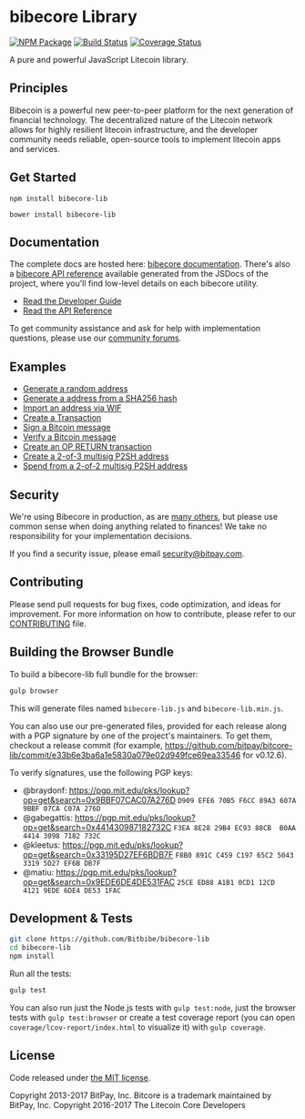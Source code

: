 bibecore Library
=======

[![NPM Package](https://img.shields.io/npm/v/bibecore-lib.svg?style=flat-square)](https://www.npmjs.org/package/bibecore-lib)
[![Build Status](https://img.shields.io/travis/Bitbibe/bibecore-lib.svg?branch=master&style=flat-square)](https://travis-ci.org/Bitbibe/bibecore-lib)
[![Coverage Status](https://img.shields.io/coveralls/Bitbibe/bibecore-lib.svg?style=flat-square)](https://coveralls.io/r/Bitbibe/bibecore-lib)

A pure and powerful JavaScript Litecoin library.

## Principles

Bibecoin is a powerful new peer-to-peer platform for the next generation of financial technology. The decentralized nature of the Litecoin network allows for highly resilient litecoin infrastructure, and the developer community needs reliable, open-source tools to implement litecoin apps and services.

## Get Started

```
npm install bibecore-lib
```

```
bower install bibecore-lib
```

## Documentation

The complete docs are hosted here: [bibecore documentation](http://bibecore.io/guide/). There's also a [bibecore API reference](http://bibecore.io/api/) available generated from the JSDocs of the project, where you'll find low-level details on each bibecore utility.

- [Read the Developer Guide](http://bibecore.io/guide/)
- [Read the API Reference](http://bibecore.io/api/)

To get community assistance and ask for help with implementation questions, please use our [community forums](https://forum.bibecore.io/).

## Examples

* [Generate a random address](https://github.com/Bitbibe/bibecore-lib/blob/master/docs/examples.md#generate-a-random-address)
* [Generate a address from a SHA256 hash](https://github.com/Bitbibe/bibecore-lib/blob/master/docs/examples.md#generate-a-address-from-a-sha256-hash)
* [Import an address via WIF](https://github.com/Bitbibe/bibecore-lib/blob/master/docs/examples.md#import-an-address-via-wif)
* [Create a Transaction](https://github.com/Bitbibe/bibecore-lib/blob/master/docs/examples.md#create-a-transaction)
* [Sign a Bitcoin message](https://github.com/Bitbibe/bibecore-lib/blob/master/docs/examples.md#sign-a-bitcoin-message)
* [Verify a Bitcoin message](https://github.com/Bitbibe/bibecore-lib/blob/master/docs/examples.md#verify-a-bitcoin-message)
* [Create an OP RETURN transaction](https://github.com/Bitbibe/bibecore-lib/blob/master/docs/examples.md#create-an-op-return-transaction)
* [Create a 2-of-3 multisig P2SH address](https://github.com/Bitbibe/bibecore-lib/blob/master/docs/examples.md#create-a-2-of-3-multisig-p2sh-address)
* [Spend from a 2-of-2 multisig P2SH address](https://github.com/Bitbibe/bibecore-lib/blob/master/docs/examples.md#spend-from-a-2-of-2-multisig-p2sh-address)


## Security

We're using Bibecore in production, as are [many others](http://bibecore.io#projects), but please use common sense when doing anything related to finances! We take no responsibility for your implementation decisions.

If you find a security issue, please email security@bitpay.com.

## Contributing

Please send pull requests for bug fixes, code optimization, and ideas for improvement. For more information on how to contribute, please refer to our [CONTRIBUTING](https://github.com/Bitbibe/bibecore-lib/blob/master/CONTRIBUTING.md) file.

## Building the Browser Bundle

To build a bibecore-lib full bundle for the browser:

```sh
gulp browser
```

This will generate files named `bibecore-lib.js` and `bibecore-lib.min.js`.

You can also use our pre-generated files, provided for each release along with a PGP signature by one of the project's maintainers. To get them, checkout a release commit (for example, https://github.com/bitpay/bitcore-lib/commit/e33b6e3ba6a1e5830a079e02d949fce69ea33546 for v0.12.6).

To verify signatures, use the following PGP keys:
- @braydonf: https://pgp.mit.edu/pks/lookup?op=get&search=0x9BBF07CAC07A276D `D909 EFE6 70B5 F6CC 89A3 607A 9BBF 07CA C07A 276D`
- @gabegattis: https://pgp.mit.edu/pks/lookup?op=get&search=0x441430987182732C `F3EA 8E28 29B4 EC93 88CB  B0AA 4414 3098 7182 732C`
- @kleetus: https://pgp.mit.edu/pks/lookup?op=get&search=0x33195D27EF6BDB7F `F8B0 891C C459 C197 65C2 5043 3319 5D27 EF6B DB7F`
- @matiu: https://pgp.mit.edu/pks/lookup?op=get&search=0x9EDE6DE4DE531FAC `25CE ED88 A1B1 0CD1 12CD  4121 9EDE 6DE4 DE53 1FAC`


## Development & Tests

```sh
git clone https://github.com/Bitbibe/bibecore-lib
cd bibecore-lib
npm install
```

Run all the tests:

```sh
gulp test
```

You can also run just the Node.js tests with `gulp test:node`, just the browser tests with `gulp test:browser`
or create a test coverage report (you can open `coverage/lcov-report/index.html` to visualize it) with `gulp coverage`.

## License

Code released under [the MIT license](https://github.com/Bitbibe/bibecore-lib/blob/master/LICENSE).

Copyright 2013-2017 BitPay, Inc. Bitcore is a trademark maintained by BitPay, Inc.
Copyright 2016-2017 The Litecoin Core Developers
